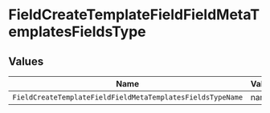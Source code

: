 # FieldCreateTemplateFieldFieldMetaTemplatesFieldsType


## Values

| Name                                                       | Value                                                      |
| ---------------------------------------------------------- | ---------------------------------------------------------- |
| `FieldCreateTemplateFieldFieldMetaTemplatesFieldsTypeName` | name                                                       |